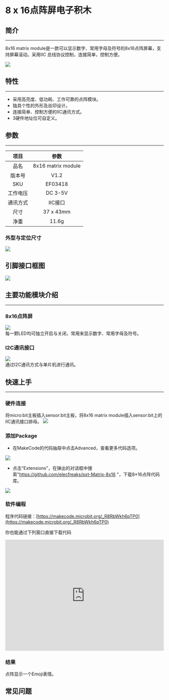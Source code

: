 # 8 x 16点阵屏电子积木

## 简介
---

8x16 matrix module是一款可以显示数字、常用字母及符号的8x16点阵屏幕，支持屏幕滚动。采用IIC 总线协议控制，连接简单，控制方便。

![](./images/03418.jpg)

## 特性 
---

- 采用高亮度、低功耗、工作可靠的点阵模块。
- 独具个性的外形及丝印设计。
- 连接简单、控制方便的IIC通讯方式。
- 3硬件地址位可自定义。

## 参数
---

项目 | 参数 
:-: | :-: 
品名|8x16 matrix module
版本号|V1.2
SKU|EF03418
工作电压|DC 3-5V
通讯方式|IIC接口
尺寸|37 x 43mm
净重|11.6g

### 外型与定位尺寸  

![](./images/ECM5wGV.png)

## 引脚接口框图

![](./images/lFzmU1D.png)  

## 主要功能模块介绍  
---  

### 8x16点阵屏  

![](./images/VdJMQZM.png)  
每一颗LED均可独立开启与关闭，常用来显示数字、常用字母及符号。

### I2C通讯接口 

![](./images/g92phR3.png)  
通过I2C通讯方式与单片机进行通讯。

## 快速上手  
---  

### 硬件连接  

将micro:bit主板插入sensor:bit主板，将8x16 matrix module插入sensor:bit上的IIC通讯接口排母。
![](./images/yWAKyvO.jpg)

### 添加Package
- 在MakeCode的代码抽屉中点击Advanced，查看更多代码选项。

 ![](./images/smtcNoB.png)

- 点击“Extensions”，在弹出的对话框中搜索"https://github.com/elecfreaks/pxt-Matrix-8x16
"，下载8*16点阵代码库。
 
![](./images/03418.png)

### 软件编程  

程序代码链接：[https://makecode.microbit.org/_R8RbWkh6pTP0](https://makecode.microbit.org/_R8RbWkh6pTP0)

你也能通过下列窗口直接下载代码
<div style="position:relative;height:0;padding-bottom:70%;overflow:hidden;"><iframe style="position:absolute;top:0;left:0;width:100%;height:100%;" src="https://makecode.microbit.org/#pub:_R8RbWkh6pTP0" frameborder="0" sandbox="allow-popups allow-forms allow-scripts allow-same-origin"></iframe></div>

### 结果  

点阵显示一个Emoji表情。

## 常见问题
